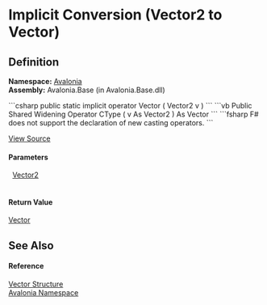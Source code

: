 # Implicit Conversion (Vector2 to Vector)




## Definition
**Namespace:** <a href="N_Avalonia">Avalonia</a>  
**Assembly:** Avalonia.Base (in Avalonia.Base.dll)

<Tabs groupId="api-code-preview">
<TabItem value="csharp" label="C#">
```csharp
public static implicit operator Vector (
	Vector2 v
)
```
</TabItem>
<TabItem value="vb" label="VB">
```vb
Public Shared Widening Operator CType ( 
	v As Vector2
) As Vector
```
</TabItem>
<TabItem value="fsharp" label="F#">
```fsharp
F# does not support the declaration of new casting operators.
```
</TabItem>
</Tabs>



<a href="https://github.com/AvaloniaUI/Avalonia/tree/master/src/Avalonia.Base/Vector.cs#L409" title="View the source code">View Source</a>



#### Parameters
<dl><dt>  <a href="https://learn.microsoft.com/dotnet/api/system.numerics.vector2" target="_blank" rel="noopener noreferrer">Vector2</a></dt><dd> </dd></dl>

#### Return Value
<a href="T_Avalonia_Vector">Vector</a>

## See Also


#### Reference
<a href="T_Avalonia_Vector">Vector Structure</a>  
<a href="N_Avalonia">Avalonia Namespace</a>  


